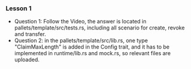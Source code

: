 ### Lesson 1 
* Question 1:  Follow the Video,  the answer is located in pallets/template/src/tests.rs, including all scenario for create, revoke and transfer. 
* Question 2:  in the pallets/template/src/lib.rs, one type "ClaimMaxLength" is added in the Config trait, and it has to be implemented in runtime/lib.rs and mock.rs, so relevant files are uploaded.  
